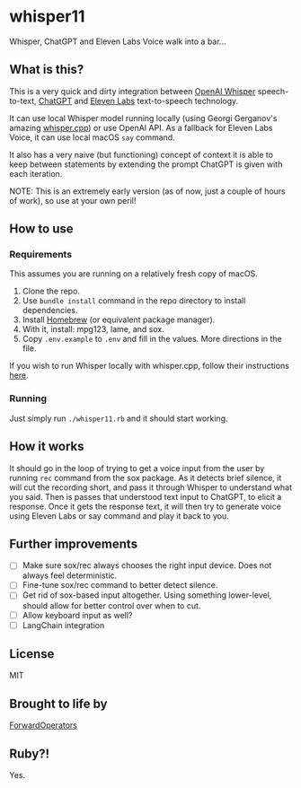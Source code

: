 # whisper11
Whisper, ChatGPT and Eleven Labs Voice walk into a bar...

## What is this?

This is a very quick and dirty integration between [OpenAI Whisper](https://openai.com/research/whisper) speech-to-text, [ChatGPT](https://openai.com/blog/chatgpt) and [Eleven Labs](https://beta.elevenlabs.io) text-to-speech technology.

It can use local Whisper model running locally (using Georgi Gerganov's amazing [whisper.cpp](https://github.com/ggerganov/whisper.cpp)) or use OpenAI API. As a fallback for Eleven Labs Voice, it can use local macOS `say` command.

It also has a very naive (but functioning) concept of context it is able to keep between statements by extending the prompt ChatGPT is given with each iteration.

NOTE: This is an extremely early version (as of now, just a couple of hours of work), so use at your own peril!

## How to use

### Requirements

This assumes you are running on a relatively fresh copy of macOS.

1. Clone the repo.
2. Use `bundle install` command in the repo directory to install dependencies.
3. Install [Homebrew](https://brew.sh/) (or equivalent package manager).
4. With it, install: mpg123, lame, and sox.
5. Copy `.env.example` to `.env` and fill in the values. More directions in the file.

If you wish to run Whisper locally with whisper.cpp, follow their instructions [here](https://github.com/ggerganov/whisper.cpp#quick-start).

### Running

Just simply run `./whisper11.rb` and it should start working.

## How it works

It should go in the loop of trying to get a voice input from the user by running `rec` command from the sox package. As it detects brief silence, it will cut the recording short, and pass it through Whisper to understand what you said. Then is passes that understood text input to ChatGPT, to elicit a response. Once it gets the response text, it will then try to generate voice using Eleven Labs or say command and play it back to you.

## Further improvements

- [ ] Make sure sox/rec always chooses the right input device. Does not always feel deterministic.
- [ ] Fine-tune sox/rec command to better detect silence.
- [ ] Get rid of sox-based input altogether. Using something lower-level, should allow for better control over when to cut.
- [ ] Allow keyboard input as well?
- [ ] LangChain integration

## License

MIT

## Brought to life by

[ForwardOperators](https://www.fwdoperators.com)

## Ruby?!

Yes.
